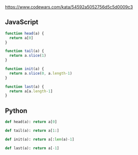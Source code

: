 https://www.codewars.com/kata/54592a5052756d5c5d0009c3

## JavaScript
```js
function head(a) {
  return a[0]
}

function tail(a) {
  return a.slice(1)
}

function init(a) {
  return a.slice(0, a.length-1)
}

function last(a) {
  return a[a.length-1] 
}
```

## Python
```python
def head(a): return a[0]

def tail(a): return a[1:]

def init(a): return a[:len(a)-1]

def last(a): return a[-1]
```